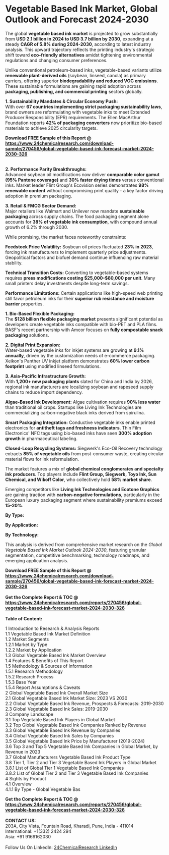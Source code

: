 <h1>Vegetable Based Ink Market, Global Outlook and Forecast 2024-2030</h1><p>The global <strong>vegetable based ink market</strong> is projected to grow substantially from <strong>USD 2.1 billion in 2024 to USD 3.7 billion by 2030</strong>, expanding at a steady <strong>CAGR of 5.8% during 2024-2030</strong>, according to latest industry analysis. This upward trajectory reflects the printing industry's strategic shift toward <strong>eco-friendly alternatives</strong> amidst tightening environmental regulations and changing consumer preferences.</p><p>Unlike conventional petroleum-based inks, vegetable-based variants utilize <strong>renewable plant-derived oils</strong> (soybean, linseed, canola) as primary carriers, offering superior <strong>biodegradability and reduced VOC emissions</strong>. These sustainable formulations are gaining rapid adoption across <strong>packaging, publishing, and commercial printing</strong> sectors globally.</p><p><strong>1. Sustainability Mandates &amp; Circular Economy Push:</strong><br>
With over <strong>67 countries implementing strict packaging sustainability laws</strong>, brand owners are reformulating with vegetable inks to meet Extended Producer Responsibility (EPR) requirements. The Ellen MacArthur Foundation reports <strong>42% of packaging converters</strong> now prioritize bio-based materials to achieve 2025 circularity targets.</p><div><b>Download FREE Sample of this Report @ 
            <a href="https://www.24chemicalresearch.com/download-sample/270456/global-vegetable-based-ink-forecast-market-2024-2030-326">
            https://www.24chemicalresearch.com/download-sample/270456/global-vegetable-based-ink-forecast-market-2024-2030-326</a></b></div><br><p><strong>2. Performance Parity Breakthroughs:</strong><br>
Advanced soybean oil modifications now deliver <strong>comparable color gamut (95% Pantone coverage)</strong> and <strong>30% faster drying times</strong> versus conventional inks. Market leader Flint Group's Ecovision series demonstrates <strong>98% renewable content</strong> without compromising print quality - a key factor driving adoption in premium packaging.</p><p><strong>3. Retail &amp; FMCG Sector Demand:</strong><br>
Major retailers like Walmart and Unilever now mandate <strong>sustainable packaging</strong> across supply chains. The food packaging segment alone accounts for <strong>38% of vegetable ink consumption</strong>, with compound annual growth of 6.2% through 2030.</p><p>While promising, the market faces noteworthy constraints:</p><p><strong>Feedstock Price Volatility:</strong> Soybean oil prices fluctuated <strong>23% in 2023</strong>, forcing ink manufacturers to implement quarterly price adjustments. Geopolitical factors and biofuel demand continue influencing raw material stability.</p><p><strong>Technical Transition Costs:</strong> Converting to vegetable-based systems requires <strong>press modifications costing $25,000-$80,000 per unit</strong>. Many small printers delay investments despite long-term savings.</p><p><strong>Performance Limitations:</strong> Certain applications like high-speed web printing still favor petroleum inks for their <strong>superior rub resistance and moisture barrier</strong> properties.</p><p><strong>1. Bio-Based Flexible Packaging:</strong><br>
The <strong>$128 billion flexible packaging market</strong> presents significant potential as developers create vegetable inks compatible with bio-PET and PLA films. BASF's recent partnership with Amcor focuses on <strong>fully compostable snack packaging</strong> solutions.</p><p><strong>2. Digital Print Expansion:</strong><br>
Water-based vegetable inks for inkjet systems are growing at <strong>9.1% annually</strong>, driven by the customization needs of e-commerce packaging. Xeikon's Panther UV inkjet platform demonstrates <strong>60% lower carbon footprint</strong> using modified linseed formulations.</p><p><strong>3. Asia-Pacific Infrastructure Growth:</strong><br>
With <strong>1,200+ new packaging plants</strong> slated for China and India by 2026, regional ink manufacturers are localizing soybean and rapeseed supply chains to reduce import dependency.</p><p><strong>Algae-Based Ink Development:</strong> Algae cultivation requires <strong>90% less water</strong> than traditional oil crops. Startups like Living Ink Technologies are commercializing carbon-negative black inks derived from spirulina.</p><p><strong>Smart Packaging Integration:</strong> Conductive vegetable inks enable printed electronics for <strong>antitheft tags and freshness indicators</strong>. Thin Film Electronics' NFC tags using bio-based inks have seen <strong>300% adoption growth</strong> in pharmaceutical labeling.</p><p><strong>Closed-Loop Recycling Systems:</strong> Siegwerk's Eco-Oil Recovery technology extracts <strong>85% of vegetable oils</strong> from post-consumer waste, creating circular material flows for ink reformulation.</p><p>The market features a mix of <strong>global chemical conglomerates and specialty ink producers</strong>. Top players include <strong>Flint Group, Siegwerk, Toyo Ink, Sun Chemical, and Wikoff Color</strong>, who collectively hold <strong>58% market share</strong>.</p><p>Emerging competitors like <strong>Living Ink Technologies and Ecotone Graphics</strong> are gaining traction with <strong>carbon-negative formulations</strong>, particularly in the European luxury packaging segment where sustainability premiums exceed <strong>15-20%</strong>.</p><p><strong>By Type:</strong></p><p><strong>By Application:</strong></p><p><strong>By Technology:</strong></p><p>This analysis is derived from comprehensive market research on the <em>Global Vegetable Based Ink Market Outlook 2024-2030</em>, featuring granular segmentation, competitive benchmarking, technology roadmaps, and emerging application analysis.</p><div><b>Download FREE Sample of this Report @ 
            <a href="https://www.24chemicalresearch.com/download-sample/270456/global-vegetable-based-ink-forecast-market-2024-2030-326">
            https://www.24chemicalresearch.com/download-sample/270456/global-vegetable-based-ink-forecast-market-2024-2030-326</a></b></div><br><div><b>Get the Complete Report & TOC @ 
            <a href="https://www.24chemicalresearch.com/reports/270456/global-vegetable-based-ink-forecast-market-2024-2030-326">
            https://www.24chemicalresearch.com/reports/270456/global-vegetable-based-ink-forecast-market-2024-2030-326</a></b></div><br>
            <b>Table of Content:</b><p>1 Introduction to Research & Analysis Reports<br />
    1.1 Vegetable Based Ink Market Definition<br />
    1.2 Market Segments<br />
        1.2.1 Market by Type<br />
        1.2.2 Market by Application<br />
    1.3 Global Vegetable Based Ink Market Overview<br />
    1.4 Features & Benefits of This Report<br />
    1.5 Methodology & Sources of Information<br />
        1.5.1 Research Methodology<br />
        1.5.2 Research Process<br />
        1.5.3 Base Year<br />
        1.5.4 Report Assumptions & Caveats<br />
2 Global Vegetable Based Ink Overall Market Size<br />
    2.1 Global Vegetable Based Ink Market Size: 2023 VS 2030<br />
    2.2 Global Vegetable Based Ink Revenue, Prospects & Forecasts: 2019-2030<br />
    2.3 Global Vegetable Based Ink Sales: 2019-2030<br />
3 Company Landscape<br />
    3.1 Top Vegetable Based Ink Players in Global Market<br />
    3.2 Top Global Vegetable Based Ink Companies Ranked by Revenue<br />
    3.3 Global Vegetable Based Ink Revenue by Companies<br />
    3.4 Global Vegetable Based Ink Sales by Companies<br />
    3.5 Global Vegetable Based Ink Price by Manufacturer (2019-2024)<br />
    3.6 Top 3 and Top 5 Vegetable Based Ink Companies in Global Market, by Revenue in 2023<br />
    3.7 Global Manufacturers Vegetable Based Ink Product Type<br />
    3.8 Tier 1, Tier 2 and Tier 3 Vegetable Based Ink Players in Global Market<br />
        3.8.1 List of Global Tier 1 Vegetable Based Ink Companies<br />
        3.8.2 List of Global Tier 2 and Tier 3 Vegetable Based Ink Companies<br />
4 Sights by Product<br />
    4.1 Overview<br />
        4.1.1 By Type - Global Vegetable Bas</p><div><b>Get the Complete Report & TOC @ 
            <a href="https://www.24chemicalresearch.com/reports/270456/global-vegetable-based-ink-forecast-market-2024-2030-326">
            https://www.24chemicalresearch.com/reports/270456/global-vegetable-based-ink-forecast-market-2024-2030-326</a></b></div><br><b>CONTACT US:</b><br>
            203A, City Vista, Fountain Road, Kharadi, Pune, India - 411014<br>
            International: +1(332) 2424 294<br>
            Asia: +91 9169162030 <br><br>
            Follow Us On LinkedIn: <a href="https://www.linkedin.com/company/24chemicalresearch/">24ChemicalResearch LinkedIn</a>